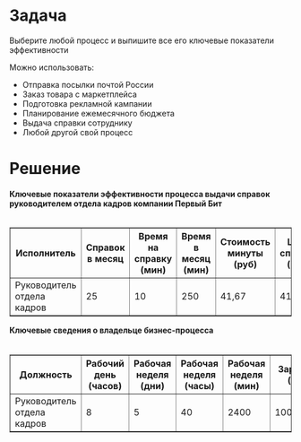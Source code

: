 # Задача
Выберите любой процесс и выпишите все его ключевые показатели эффективности

Можно использовать:
- Отправка посылки почтой России
- Заказ товара с маркетплейса
- Подготовка рекламной кампании
- Планирование ежемесячного бюджета
- Выдача справки сотруднику
- Любой другой свой процесс

# Решение

#### Ключевые показатели эффективности процесса выдачи справок руководителем отдела кадров компании Первый Бит

<table border=1 align="right">
<tr><th>Исполнитель</th><th>Справок в месяц</th><th>Время на справку (мин)</th><th>Время в месяц (мин)</th><th>Стоимость минуты (руб)</th><th>Цена справки (руб)</th><th>Цена процесса в месяц (руб)</th></tr>
<tr><td>Руководитель отдела кадров</td><td>25</td><td>10</td><td>250</td><td>41,67</td><td>416,67</td><td>10416,67</td></tr>
</table>

#### Ключевые сведения о владельце бизнес-процесса

<table border=1 align="right">
<tr><th>Должность</th><th>Рабочий день (часов)</th><th>Рабочая неделя (дни)</th><th>Рабочая неделя (часы)</th><th>Рабочая неделя (мин)</th><th>Зарплата  (руб)</th><th>Доля процесса от ЗП</th></tr>
<tr><td>Руководитель отдела кадров</td><td>8</td><td>5</td><td>40</td><td>2400</td><td>100000,00</td><td>0,10</td></tr>
</table>
